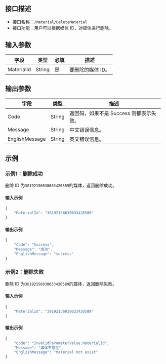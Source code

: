 <!-- 注意：本文档由 gen_client_api_from_core.sh 脚本自动生成，如有修改需求，请阅读 readme.md -->
## 接口描述
- 接口名称：`/Material/DeleteMaterial`
- 接口功能：用户可以根据媒体 ID，对媒体进行删除。

## 输入参数
字段 | 类型 | 必填 | 描述
------- | ------- | ------- | -------
MaterialId | String | 是 | 要删除的媒体 ID。 

## 输出参数
字段 | 类型 | 描述
------- | ------- | -------
Code | String | 返回码，如果不是 Success 则都表示失败。
Message | String | 中文错误信息。 
EnglishMessage | String | 英文错误信息。 

## 示例
### 示例1：删除成功
删除 ID 为`38192156030633420589`的媒体，返回删除成功。
#### 输入示例
```javascript
{
    "MaterialId": "38192156030633420589"
}
```
#### 输出示例
```javascript
{
    "Code": "Success",
    "Message": "成功",
    "EnglishMessage": "success"
}
```
### 示例2：删除失败
删除 ID 为`38192156030633420589`的媒体，返回删除失败。
#### 输入示例
```javascript
{
    "MaterialId": "38192156030633420589"
}
```
#### 输出示例
```javascript
{
    "Code": "InvalidParameterValue.MaterialId",
    "Message": "媒体不存在",
    "EnglishMessage": "material not exist"
}
```
